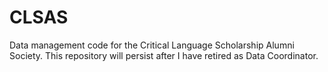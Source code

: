 # CLSAS
Data management code for the Critical Language Scholarship Alumni Society. This repository will persist after I have retired as Data Coordinator.
